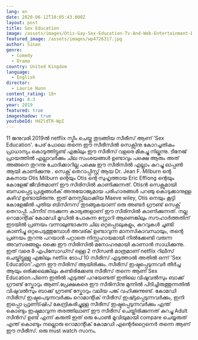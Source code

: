 ```yaml
---
lang: en
date: 2020-06-12T10:05:43.000Z
layout: post
title: Sex Education
image: /assets/images/Otis-Gay-Sex-Education-Tv-And-Web-Entertainment-DKODING-1200x675.jpg
featured_image: /assets/images/wp4726317.jpg
author: Sinan
genre:
  - Comedy
  - Drama
country: United Kingdom
language:
  - English
director:
  - Laurie Nunn
content_rating: 18+
rating: 8.3
year: 2019
featured: true
imageshadow: true
youtubeId: Hd2ldTR-WpI
---
```

11 ജനുവരി 2019ൽ netflix സ്ട്രീം ചെയ്തു തുടങ്ങിയ സീരീസ് ആണ് 'Sex Education'.  പേര് പോലെ തന്നെ ഈ സീരീസിൽ സെക്സിനു കോറച്ചതികം പ്രാധാന്യം കൊടുത്തിട്ടുണ്ട് എങ്കിലും ഈ സീരീസ് വളരെ മികച്ചു നില്കുന്നു. ടീനേജ് പ്രായത്തിൽ എല്ലാവർക്കും ചില സംശയങ്ങൾ ഉണ്ടാവും പക്ഷെ ആരും അത് അങ്ങനെ തുറന്നു ചോദിക്കാറില്ല പക്ഷെ ഈ സീരിസിൽ എല്ലാം കുറച്ചു ഓപ്പൺ ആയി കാണിക്കുന്നു . സെക്സ് തെറാപ്പിസ്റ്റ് ആയ Dr. Jean F. Milburn ന്റെ മകനായ Otis Milburn ന്റെയും Otis ന്റെ സുഹൃത്തായ Eric Effiong ന്റെയും കോളേജ് ജീവിതമാണ് ഈ സീരിസിൽ കാണിക്കുന്നത്. Otisൻ സെക്സുമായി ബന്ധപ്പെട്ട പ്രശ്നങ്ങൾക് അനുയോജ്യമായ  പരിഹാരങ്ങൾ പറഞു കൊടുക്കാനുള്ള കഴിവ് ഉണ്ടായിരുന്നു. ഇത് മനസ്സിലാക്കിയ Maeve wiley, Otis നെയും കൂട്ടി കോളേജിൽ  പുതിയ ബിസിനസ്‌ തുടങ്ങുകയാണ് ഒരു അണ്ടർ ഗ്രൗണ്ട് സെക്സ് തെറാപ്പി. പിന്നീട് നടക്കുന്ന കാര്യങ്ങളാണ് ഈ സീരിസിൽ കാണിക്കുന്നത്. നല്ല റൊമാന്റിക് കോമഡി മൂഡിൽ പോകുന്ന സ്റ്റോറി ആണെങ്കിലും സൗഹാർത്തതിന് ഇടയിൽ പ്രണയം വന്നാലുണ്ടാകുന്ന ചില ഒറ്റപ്പെടലുകളും, കുറവുകൾ ചൂണ്ടി കാണിച്ചു ഒറ്റപെടുത്തുമ്പോൾ അവര്ക് ഉണ്ടാവുന്ന മാനസികാവസ്ഥയും, തന്റെ പ്രണയം തുറന്നു പറയാൻ പറ്റാതെ നിസ്സഹായമായി നിൽക്കേണ്ടി വരുന്ന അവസരങ്ങളും ഒക്കെ ഈ സീരിസിൽ മനോഹരമായി കാണാൻ സാധിക്കുന്നു. ഇത് വരെ 8 എപിസോഡ്സ് ഒള്ള 2 സീസൺ മാത്രമാണ് netflix റിലീസ് ചെയ്തിട്ടുള്ളു എങ്കിലും netflix ടോപ് 10 സീരീസ് എടുത്താൽ അതിൽ ഒന്ന് 'Sex Education'.എന്ന ഈ സീരിസ് ആയിരിക്കും. സീരീസ് ഇഷ്ടപ്പെടുന്നവർ തീർച്ച ആയും ഒരിക്കലെങ്കിലും കണ്ടിരിക്കേണ്ട സീരീസ് തന്നെ ആണ് Sex Education.പിന്നെ ഇതിൽ എടുത്ത് പറയേണ്ടത് ഇതിലെ വിഷുവൽസും ബാക്ക് ഗ്രൗണ്ട് സ്കോറും ആണ്.പ്രേക്ഷകരെ ഈ സീരിസിനു മുന്നിൽ പിടിച്ചിരുത്തുന്നതിൽ വിഷുവൽസും ബാക്ക് ഗ്രൗണ്ട് സ്കോറും വലിയ പങ്ക് വഹിക്കുന്നുണ്ട്. കോമഡി സീരീസ് ഇഷ്ടപെടുന്നവർക്കും റൊമാന്റിക് സീരീസ് ഇഷ്ട്ടപ്പെടുന്നവർക്കും, ഇനി ഇപ്പൊ ഫ്രണ്ട്ഷിപ് കേന്ദ്രികരിച്ചുള്ള സീരീസ് ഇഷ്ടപ്പെടുന്നവർക്കും എന്ത് കൊണ്ടും ഇഷ്ടമാവുന്ന തരത്തിലാണ് ഈ സീരീസ് ചെയ്തിരിക്കുന്നത് കുറച്ചു Adult സീൻസ് ഉണ്ട് എന്ന് കരുതി ഇത് ഒരു പോൺ മൂവിയുമായി compare ചെയ്യരുത് എന്ത് കൊണ്ടും നല്ലൊരു റൊമാന്റിക് കോമഡി എന്റെർറ്റൈനെർ തന്നെ ആണ് ഈ സീരീസ്. ഒരു must watch സാനം.
